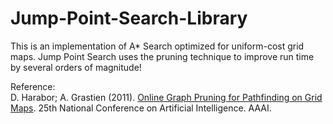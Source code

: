 # Jump-Point-Search-Library
This is an implementation of A* Search optimized for uniform-cost grid maps. Jump Point Search uses the pruning technique to improve run time by several orders of magnitude!

Reference:<br>
D. Harabor; A. Grastien (2011). [Online Graph Pruning for Pathfinding on Grid Maps](http://users.cecs.anu.edu.au/~dharabor/data/papers/harabor-grastien-aaai11.pdf). 25th National Conference on Artificial Intelligence. AAAI.
